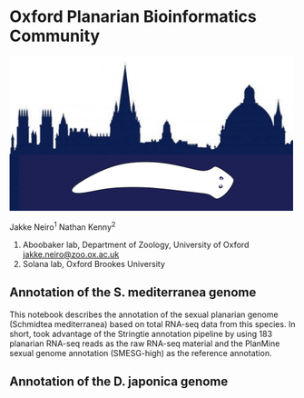 # Oxford Planarian Bioinformatics Community

<img src="https://github.com/jakke-neiro/oxplatys/blob/master/oxfordplanarianlogo.png" width="500">

Jakke Neiro<sup>1</sup>
Nathan Kenny<sup>2</sup>

1. Aboobaker lab, Department of Zoology, University of Oxford jakke.neiro@zoo.ox.ac.uk
2. Solana lab, Oxford Brookes University

## Annotation of the S. mediterranea genome
This notebook describes the annotation of the sexual planarian genome (Schmidtea mediterranea) based on total RNA-seq data from this species. In short, took advantage of the Stringtie annotation pipeline by using 183 planarian RNA-seq reads as the raw RNA-seq material and the PlanMine sexual genome annotation (SMESG-high) as the reference annotation.

## Annotation of the D. japonica genome
